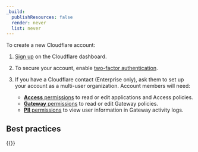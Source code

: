 ```yaml
---
_build:
  publishResources: false
  render: never
  list: never
---
```


To create a new Cloudflare account:

1. [Sign up](https://dash.cloudflare.com/sign-up) on the Cloudflare dashboard.

2. To secure your account, enable [two-factor authentication](/fundamentals/setup/account/account-security/2fa/).

3. If you have a Cloudflare contact (Enterprise only), ask them to set up your account as a multi-user organization. Account members will need:
    - [**Access** permissions](/cloudflare-one/roles-permissions/) to read or edit applications and Access policies.
    - [**Gateway** permissions](/cloudflare-one/roles-permissions/) to read or edit Gateway policies.
    - [**PII** permissions](/cloudflare-one/roles-permissions/#cloudflare-zero-trust-pii) to view user information in Gateway activity logs.

## Best practices

{{<render file="_create-account-best-practices.md" productFolder="fundamentals">}}
